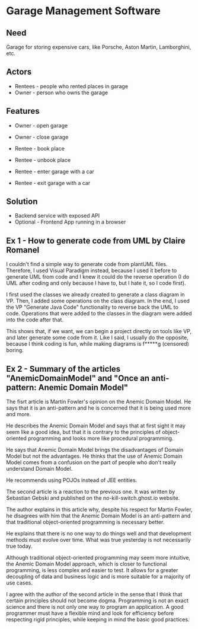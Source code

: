 # Garage Management Software

## Need

Garage for storing expensive cars, like Porsche, Aston Martin, Lamborghini, etc.

## Actors

- Rentees - people who rented places in garage
- Owner - person who owns the garage

## Features

- Owner - open garage
- Owner - close garage

- Rentee - book place
- Rentee - unbook place
- Rentee - enter garage with a car
- Rentee - exit garage with a car

## Solution

- Backend service with exposed API
- Optional - Frontend App running in a browser

## Ex 1 - How to generate code from UML by Claire Romanel

I couldn't find a simple way to generate code from plantUML files. 
Therefore, I used Visual Paradigm instead, because I used it before to generate UML from code and I knew it could do the reverse operation (I do UML after coding and only because I have to, but I hate it, so I code first).

I first used the classes we already created to generate a class diagram in VP. 
Then, I added some operations on the class diagram. 
In the end, I used the VP "Generate Java Code" functionality to reverse back the UML to code. 
Operations that were added to the classes in the diagram were added into the code after that.

This shows that, if we want, we can begin a project directly on tools like VP, and later generate some code from it.
Like I said, I usually do the opposite, because I think coding is fun, while making diagrams is f*****g (censored) boring.


## Ex 2 - Summary of the articles "AnemicDomainModel" and "Once an anti-pattern: Anemic Domain Model"

The fisrt article is Martin Fowler's opinion on the Anemic Domain Model. He says that it is an anti-pattern and he is concerned that it is being used more and more.

He describes the Anemic Domain Model and says that at first sight it may seem like a good idea, but that it is contrary to the principles of object-oriented programming and looks more like procedural programming.

He says that Anemic Domain Model brings the disadvantages of Domain Model but not the advantages. He thinks that the use of Anemic Domain Model comes from a confusion on the part of people who don't really understand Domain Model.

He recommends using POJOs instead of JEE entities.

The second article is a reaction to the previous one. It was written by Sebastian Gebski and published on the no-kill-switch.ghost.io website.

The author explains in this article why, despite his respect for Martin Fowler, he disagrees with him that the Anemic Domain Model is an anti-pattern and that traditional object-oriented programming is necessary better.

He explains that there is no one way to do things well and that development methods must evolve over time. What was true yesterday is not necessarily true today.

Although traditional object-oriented programming may seem more intuitive, the Anemic Domain Model approach, which is closer to functional programming, is less complex and easier to test. It allows for a greater decoupling of data and business logic and is more suitable for a majority of use cases.

I agree with the author of the second article in the sense that I think that certain principles should not become dogma. Programming is not an exact science and there is not only one way to program an application. A good programmer must have a flexible mind and look for efficiency before respecting rigid principles, while keeping in mind the basic good practices.

